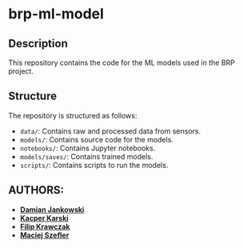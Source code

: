 # brp-ml-model

## Description

This repository contains the code for the ML models used in the BRP project.

## Structure

The repository is structured as follows:

- `data/`: Contains raw and processed data from sensors.
- `models/`: Contains source code for the models.
- `notebooks/`: Contains Jupyter notebooks.
- `models/saves/`: Contains trained models.
- `scripts/`: Contains scripts to run the models.

## AUTHORS:

- **[Damian Jankowski](https://github.com/pingwin02)**
- **[Kacper Karski](https://github.com/JaKarski)**
- **[Filip Krawczak](https://github.com/prosto20025)**
- **[Maciej Szefler](https://github.com/rysiekpol)**

